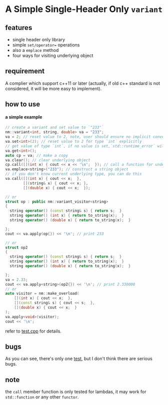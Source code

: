 # A Simple Single-Header Only `variant`

## features
- single header only library
- simple `set/operator=` operations
- also a `emplace` method
- four ways for visiting underlying object

## requirement
A complier which support c++11 or later (actually, if old c++ standard is not considered, it will be more easy to implement).

## how to use
#### a simple example
```c++
// create a variant and set value to `"233"`
nm::variant<int, string, double> va = "233";
va = 2; // reset value to 2, note, user should ensure no implicit conversion
va.set<int>(2); // reset value to 2 for type `int` explicitly
// get value of type `int`, if no value is set,`std::runtime_error` will be thrown
va.get<int>();
auto cp = va; // make a copy
va.clear(); // clear underlying object
cp.call([](int x) { cout << x << '\n';  }); // call a function for underlying type
va.emplace<string>("233"); // construct a string object
// if you don't know current underlying type, you can do this
va.call([](int x) { cout << x;  },
        [](string& x) { cout << x; },
        [](double x) { cout << x;  });

// or
struct op : public nm::variant_visitor<string>
{
  string operator() (const string& s) { return s;  }
  string operator() (int x) { return to_string(x);  }
  string operator() (double x) { return to_string(x);  }

};
cout << va.apply(op{}) << '\n'; // print 233

// or
struct op2
{
  string operator() (const string& s) { return s;  }
  string operator() (int x) { return to_string(x);  }
  string operator() (double x) { return to_string(x);  }

};
va = 2.33;
cout << va.apply<string>(op2{}) << '\n'; // print 2.330000
// or
auto visitor = nm::make_overload(
    [](int x) { cout << x;  },
    [](const string& s) { cout << s;  },
    [](double x) { cout << x;  }
);
va.apply<void>(visitor);
cout << '\n';
```
refer to [test.cpp](./test.cpp) for details.

## bugs
As you can see, there's only one [test](./test.cpp), but I don't think there are serious bugs.

## note
the `call` member function is only tested for lambdas, it may work for `std::function` or any other `functor`.

